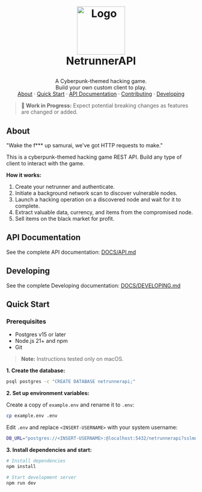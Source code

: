 <!-- LOGO -->
<h1>
<p align="center">
  <img src="https://github.com/user-attachments/assets/3f6d49eb-60a0-4144-8992-eccb675bca66" alt="Logo" width="128">
  <br>NetrunnerAPI
</h1>
  <p align="center">
A Cyberpunk-themed hacking game.<br>Build your own custom client to play.
    <br />
    <a href="#about">About</a>
    ·
    <a href="#Quick Start">Quick Start</a>
    ·
    <a href="#API Documentation">API Documentation</a>
    ·
    <a href="./DOCS/CONTRIBUTING.md">Contributing</a>
    ·
    <a href="#developing">Developing</a>
  </p>
</p>

> **🚧 Work in Progress:** Expect potential breaking changes as features are changed or added.

## About

"Wake the f\*\*\* up samurai, we've got HTTP requests to make."

This is a cyberpunk-themed hacking game REST API. Build any type of client to interact with the game.

**How it works:**

1. Create your netrunner and authenticate.
2. Initiate a background network scan to discover vulnerable nodes.
3. Launch a hacking operation on a discovered node and wait for it to complete.
4. Extract valuable data, currency, and items from the compromised node.
5. Sell items on the black market for profit.

## API Documentation

See the complete API documentation: [DOCS/API.md](/DOCS/API.md)

## Developing

See the complete Developing documentation: [DOCS/DEVELOPING.md](/DOCS/DEVELOPING.md)

## Quick Start

### Prerequisites

- Postgres v15 or later
- Node.js 21+ and npm
- Git

> **Note:** Instructions tested only on macOS.

**1. Create the database:**

```bash
psql postgres -c "CREATE DATABASE netrunnerapi;"
```

**2. Set up environment variables:**

Create a copy of `example.env` and rename it to `.env`:

```bash
cp example.env .env
```

Edit `.env` and replace `<INSERT-USERNAME>` with your system username:

```bash
DB_URL="postgres://<INSERT-USERNAME>:@localhost:5432/netrunnerapi?sslmode=disable"
```

**3. Install dependencies and start:**

```bash
# Install dependencies
npm install

# Start development server
npm run dev
```
